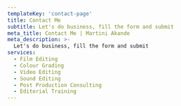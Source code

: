 ```yaml
---
templateKey: 'contact-page'
title: Contact Me
subtitle: Let's do business, fill the form and submit
meta_title: Contact Me | Martini Akande
meta_description: >-
  Let's do business, fill the form and submit
services:
  - Film Editing
  - Colour Grading
  - Video Editing
  - Sound Editing
  - Post Production Consulting
  - Editorial Training
---
```

